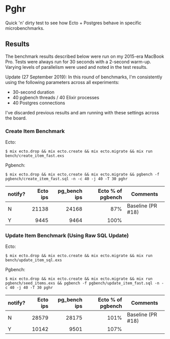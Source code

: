 # Pghr

Quick 'n' dirty test to see how Ecto + Postgres behave in specific microbenchmarks.

## Results

The benchmark results described below were run on my 2015-era MacBook Pro. Tests were always run for 30 seconds with a 2-second warm-up. Varying levels of parallelism were used and noted in the test results.

Update (27 September 2019): In this round of benchmarks, I'm consistently using the following parameters across all experiments:

* 30-second duration
* 40 pgbench threads / 40 Elixir processes
* 40 Postgres connections

I've discarded previous results and am running with these settings across the board.

### Create Item Benchmark

Ecto:

```
$ mix ecto.drop && mix ecto.create && mix ecto.migrate && mix run bench/create_item_fast.exs 
```

Pgbench:

```
$ mix ecto.drop && mix ecto.create && mix ecto.migrate && pgbench -f pgbench/create_item_fast.sql -n -c 40 -j 40 -T 30 pghr
```

notify? | Ecto ips | pg_bench ips | Ecto % of pgbench | Comments
--------|---------:|-------------:|------------------:|-----
      N |    21138 |        24168 |               87% | Baseline (PR #18)
      Y |     9445 |         9464 |              100% |   

### Update Item Benchmark (Using Raw SQL Update)

Ecto:

```
$ mix ecto.drop && mix ecto.create && mix ecto.migrate && mix run bench/update_item_sql.exs
```

Pgbench:

```
$ mix ecto.drop && mix ecto.create && mix ecto.migrate && mix run pgbench/seed_items.exs && pgbench -f pgbench/update_item_fast.sql -n -c 40 -j 40 -T 30 pghr
```

notify? | Ecto ips | pg_bench ips | Ecto % of pgbench | Comments
--------|---------:|-------------:|------------------:|-----
      N |    28579 |        28175 |              101% | Baseline (PR #18)
      Y |    10142 |         9501 |              107% |   
